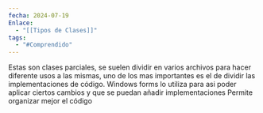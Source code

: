 ```yaml
---
fecha: 2024-07-19
Enlace:
  - "[[Tipos de Clases]]"
tags:
  - "#Comprendido"
---
```

Estas son clases parciales, se suelen dividir en varios archivos para hacer diferente usos a las mismas, uno de los mas importantes es el de dividir las implementaciones de código.
Windows forms lo utiliza para asi poder aplicar ciertos cambios y que se puedan añadir implementaciones 
Permite organizar mejor el código
